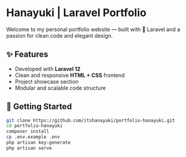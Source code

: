 # Hanayuki | Laravel Portfolio

Welcome to my personal portfolio website — built with 💜 Laravel and a passion for clean code and elegant design.

## ✨ Features

- Developed with **Laravel 12**
- Clean and responsive **HTML + CSS** frontend
- Project showcase section
- Modular and scalable code structure

## 🚀 Getting Started

```bash
git clone https://github.com/itshanayuki/portfolio-hanayuki.git
cd portfolio-hanayuki
composer install
cp .env.example .env
php artisan key:generate
php artisan serve
